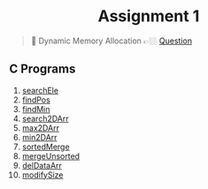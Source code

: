 <h1 align="center"> Assignment 1 </h1>

>💠 Dynamic Memory Allocation 👉🏼 [Question](https://github.com/saha-indranil/DSA01/blob/main/Questions/Assignment-1%40DSALAB.txt)


## C Programs
1.  [searchEle](https://github.com/saha-indranil/DSA01/blob/main/Dynamic-Memory-Allocation/C%20programs/searchEle.c)
2.  [findPos](https://github.com/saha-indranil/DSA01/blob/main/Dynamic-Memory-Allocation/C%20programs/findPos.c)
3.  [findMin](https://github.com/saha-indranil/DSA01/blob/main/Dynamic-Memory-Allocation/C%20programs/findMin.c)
4.  [search2DArr](https://github.com/saha-indranil/DSA01/blob/main/Dynamic-Memory-Allocation/C%20programs/search2DArr.c)
5.  [max2DArr](https://github.com/saha-indranil/DSA01/blob/main/Dynamic-Memory-Allocation/C%20programs/max2DArr.c)
6.  [min2DArr](https://github.com/saha-indranil/DSA01/blob/main/Dynamic-Memory-Allocation/C%20programs/min2DArr.c)
7.  [sortedMerge](https://github.com/saha-indranil/DSA01/blob/main/Dynamic-Memory-Allocation/C%20programs/sortedMerge.c)
8.  [mergeUnsorted](https://github.com/saha-indranil/DSA01/blob/main/Dynamic-Memory-Allocation/C%20programs/mergeUnsorted.c)
9.  [delDataArr](https://github.com/saha-indranil/DSA01/blob/main/Dynamic-Memory-Allocation/C%20programs/delDataArr.c)
10. [modifySize](https://github.com/saha-indranil/DSA01/blob/main/Dynamic-Memory-Allocation/C%20programs/modifySize.c)
